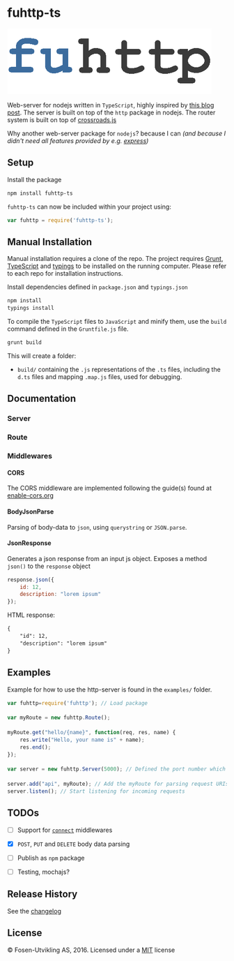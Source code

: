 # fuhttp-ts

![fuhttp](./media/fuhttp.png "fuhttp-ts logo")

Web-server for nodejs written in `TypeScript`, highly inspired by [this blog post](https://nodejs.org/en/docs/guides/anatomy-of-an-http-transaction/). The server is built on top of the `http` package in nodejs. The router system is built on top of [crossroads.js](https://github.com/millermedeiros/crossroads.js)

Why another web-server package for `nodejs`? because I can _(and because I didn't need all features provided by e.g. [express](https://github.com/expressjs/express))_

## Setup

Install the package

```bash
npm install fuhttp-ts
```

`fuhttp-ts` can now be included within your project using:

```js
var fuhttp = require('fuhttp-ts');
```


## Manual Installation

Manual installation requires a clone of the repo.
The project requires [Grunt](https://github.com/gruntjs/grunt), [TypeScript](https://github.com/Microsoft/TypeScript) and [typings](https://github.com/typings/typings) to be installed on the running computer. Please refer to each repo for installation instructions.

Install dependencies defined in `package.json` and `typings.json`

```bash
npm install
typings install
```

To compile the `TypeScript` files to `JavaScript` and minify them, use the `build` command defined in the `Gruntfile.js` file.

```bash
grunt build
```

This will create a folder:

- `build/` containing the `.js` representations of the `.ts` files, including the `d.ts` files and mapping `.map.js` files, used for debugging.


## Documentation

### Server

### Route

### Middlewares

#### CORS

The CORS middleware are implemented following the guide(s) found at [enable-cors.org](http://enable-cors.org)

#### BodyJsonParse

Parsing of body-data to `json`, using `querystring` or `JSON.parse`.

#### JsonResponse

Generates a json response from an input js object. Exposes a method `json()` to the `response` object

```js
response.json({
    id: 12,
    description: "lorem ipsum"
});
```

HTML response:

```html
{
    "id": 12,
    "description": "lorem ipsum"
}
```

## Examples

Example for how to use the http-server is found in the `examples/` folder.

```js
var fuhttp=require('fuhttp'); // Load package

var myRoute = new fuhttp.Route();

myRoute.get("hello/{name}", function(req, res, name) {
    res.write("Hello, your name is" + name);
    res.end();
});

var server = new fuhttp.Server(5000); // Defined the port number which the http-server should accept connections

server.add("api", myRoute); // Add the myRoute for parsing request URIs and call appropriate route
server.listen(); // Start listening for incoming requests
```

## TODOs

- [ ] Support for [`connect`](https://github.com/senchalabs/connect) middlewares
- [x] `POST`, `PUT` and `DELETE` body data parsing
- [ ] Publish as `npm` package
- [ ] Testing, mochajs?


## Release History

See the [changelog](CHANGELOG.md)

## License

© Fosen-Utvikling AS, 2016. Licensed under a [MIT](LICENSE) license
